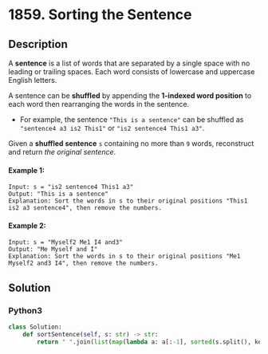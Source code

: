 # 1859. Sorting the Sentence

## Description
A **sentence** is a list of words that are separated by a single space with no leading or trailing spaces. Each word consists of lowercase and uppercase English letters.

A sentence can be **shuffled** by appending the **1-indexed word position** to each word then rearranging the words in the sentence.

* For example, the sentence `"This is a sentence"` can be shuffled as `"sentence4 a3 is2 This1"` or `"is2 sentence4 This1 a3"`.

Given a **shuffled sentence** `s` containing no more than `9` words, reconstruct and return *the original sentence*.

#### Example 1:
```
Input: s = "is2 sentence4 This1 a3"
Output: "This is a sentence"
Explanation: Sort the words in s to their original positions "This1 is2 a3 sentence4", then remove the numbers.
```

#### Example 2:
```
Input: s = "Myself2 Me1 I4 and3"
Output: "Me Myself and I"
Explanation: Sort the words in s to their original positions "Me1 Myself2 and3 I4", then remove the numbers.
```


## Solution

### Python3
```python
class Solution:
    def sortSentence(self, s: str) -> str:
        return " ".join(list(map(lambda a: a[:-1], sorted(s.split(), key=lambda a: a[-1]))))
        
```